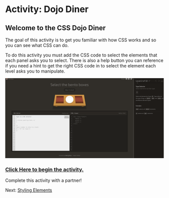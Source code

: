 # Activity: Dojo Diner

## Welcome to the CSS Dojo Diner

The goal of this activity is to get you familiar with how CSS works and so you can see what CSS can do.

To do this activity you must add the CSS code to select the elements that each panel asks you to select. There is also a help button you can reference if you need a hint to get the right CSS code in to select the element each level asks you to manipulate.

![Dojo Diner Image](../images/diner.png "Dojo Diner")

### [Click Here to begin the activity.](http://algorithms.dojo.news/static/dojo-diner/index.html)

Complete this activity with a partner!

Next: [Styling Elements](./styling_elements.md)
